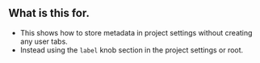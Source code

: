 ## What is this for.
- This shows how to store metadata in project settings without creating any user tabs.
- Instead using the `label` knob section in the project settings or root.
